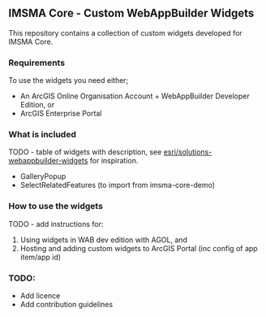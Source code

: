 ## IMSMA Core - Custom WebAppBuilder Widgets

This repository contains a collection of custom widgets developed for IMSMA
Core.  

### Requirements

To use the widgets you need either;

* An ArcGIS Online Organisation Account + WebAppBuilder Developer Edition, or
* ArcGIS Enterprise Portal

### What is included

TODO - table of widgets with description, see  [esri/solutions-webappbuilder-widgets](https://github.com/Esri/solutions-webappbuilder-widgets)
for inspiration.

* GalleryPopup
* SelectRelatedFeatures (to import from imsma-core-demo)

### How to use the widgets

TODO - add instructions for:

1. Using widgets in WAB dev edition with AGOL, and
2. Hosting and adding custom widgets to ArcGIS Portal (inc config of app
   item/app id)

### TODO:

* Add licence
* Add contribution guidelines